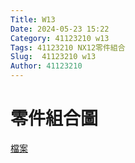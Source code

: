 ```yaml
---
Title: W13
Date: 2024-05-23 15:22
Category: 41123210 w13
Tags: 41123210 NX12零件組合
Slug:  41123210 w13
Author: 41123210
---
```

# 零件組合圖
[檔案](https://nfuedu-my.sharepoint.com/:u:/g/personal/41123214_nfu_edu_tw/Edy5_PHfrbpAs3EyGcP3OcwBm5jzZMWIh0rfOgwCeletxA)
